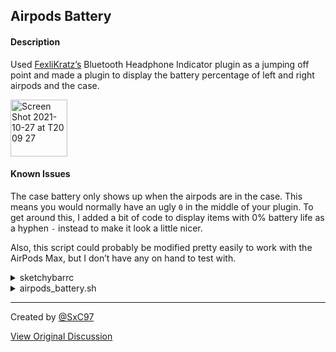 ## Airpods Battery ##

#### Description ####

Used [FexliKratz’s](https://github.com/FelixKratz) Bluetooth Headphone Indicator plugin as a jumping off point and made a plugin to display the battery percentage of left and right airpods and the case.

<img width="91" alt="Screen Shot 2021-10-27 at T20 09 27" src="https://user-images.githubusercontent.com/53032923/139169018-b2f1ee22-6cb3-4c9a-a111-edcd2d53e142.png">

#### Known Issues ####

The case battery only shows up when the airpods are in the case. This means you would normally have an ugly `0` in the middle of your plugin. To get around this, I added a bit of code to display items with 0% battery life as a hyphen `-` instead to make it look a little nicer.

Also, this script could probably be modified pretty easily to work with the AirPods Max, but I don’t have any on hand to test with.

<details><summary>sketchybarrc</summary><p>

```
sketchybar -m --add event bluetooth_change "com.apple.bluetooth.status" \
              --add item headphones right \
              --set headphones icon=" " \
              script="~/.config/sketchybar/plugins/airpods_battery.sh" \
              --subscribe headphones bluetooth_change
```

</p></details>

<details><summary>airpods_battery.sh</summary><p>

```
DEVICES="$(system_profiler SPBluetoothDataType -json -detailLevel basic 2>/dev/null | jq '.SPBluetoothDataType' | jq '.[0]' | jq '.device_title' | jq -r '.[] | keys[] as $k | "\($k) \(.[$k] | .device_isconnected) \(.[$k] | .device_minorClassOfDevice_string)"' | grep 'attrib_Yes' | grep 'Headphones')"

if [ "$DEVICES" = "" ]; then
  sketchybar -m --set $NAME drawing=off
else
  sketchybar -m --set $NAME drawing=on
  # Left
  LEFT="$(defaults read /Library/Preferences/com.apple.Bluetooth | grep BatteryPercentLeft | tr -d \; | awk '{print $3}')"

  # Right
  RIGHT="$(defaults read /Library/Preferences/com.apple.Bluetooth | grep BatteryPercentRight | tr -d \; | awk '{print $3}')"

  # Case
  CASE="$(defaults read /Library/Preferences/com.apple.Bluetooth | grep BatteryPercentCase | tr -d \; | awk '{print $3}')"

  if [ $LEFT = 0 ]; then
    LEFT="-"
  fi

  if [ $RIGHT = 0 ]; then
    RIGHT="-"
  fi

  if [ $CASE -eq 0 ]; then
    CASE="-"
  fi
  
  sketchybar -m --set $NAME label="$LEFT $CASE $RIGHT"
  echo "$LEFT $CASE $RIGHT"
fi
```

</p></details>

---

Created by [@SxC97](https://github.com/SxC97)

[View Original Discussion](https://github.com/FelixKratz/SketchyBar/discussions/12#discussioncomment-1549450)

